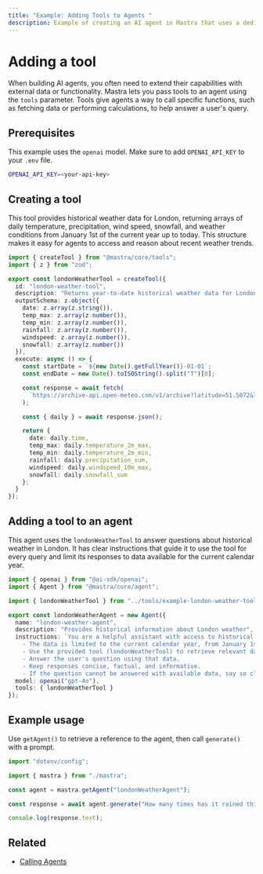 ```yaml
---
title: "Example: Adding Tools to Agents "
description: Example of creating an AI agent in Mastra that uses a dedicated tool to provide weather information.
---
```



#  Adding a tool

When building AI agents, you often need to extend their capabilities with external data or functionality. Mastra lets you pass tools to an agent using the `tools` parameter. Tools give agents a way to call specific functions, such as fetching data or performing calculations, to help answer a user's query.

## Prerequisites

This example uses the `openai` model. Make sure to add `OPENAI_API_KEY` to your `.env` file.

```bash filename=".env" copy
OPENAI_API_KEY=<your-api-key>
```

## Creating a tool

This tool provides historical weather data for London, returning arrays of daily temperature, precipitation, wind speed, snowfall, and weather conditions from January 1st of the current year up to today. This structure makes it easy for agents to access and reason about recent weather trends.

```typescript filename="src/mastra/tools/example-london-weather-tool.ts" showLineNumbers copy
import { createTool } from "@mastra/core/tools";
import { z } from "zod";

export const londonWeatherTool = createTool({
  id: "london-weather-tool",
  description: "Returns year-to-date historical weather data for London",
  outputSchema: z.object({
    date: z.array(z.string()),
    temp_max: z.array(z.number()),
    temp_min: z.array(z.number()),
    rainfall: z.array(z.number()),
    windspeed: z.array(z.number()),
    snowfall: z.array(z.number())
  }),
  execute: async () => {
    const startDate = `${new Date().getFullYear()}-01-01`;
    const endDate = new Date().toISOString().split("T")[0];

    const response = await fetch(
      `https://archive-api.open-meteo.com/v1/archive?latitude=51.5072&longitude=-0.1276&start_date=${startDate}&end_date=${endDate}&daily=temperature_2m_max,temperature_2m_min,precipitation_sum,windspeed_10m_max,snowfall_sum&timezone=auto`
    );

    const { daily } = await response.json();

    return {
      date: daily.time,
      temp_max: daily.temperature_2m_max,
      temp_min: daily.temperature_2m_min,
      rainfall: daily.precipitation_sum,
      windspeed: daily.windspeed_10m_max,
      snowfall: daily.snowfall_sum
    };
  }
});
```

## Adding a tool to an agent

This agent uses the `londonWeatherTool` to answer questions about historical weather in London. It has clear instructions that guide it to use the tool for every query and limit its responses to data available for the current calendar year.

```typescript filename="src/mastra/agents/example-london-weather-agent.ts" showLineNumbers copy
import { openai } from "@ai-sdk/openai";
import { Agent } from "@mastra/core/agent";

import { londonWeatherTool } from "../tools/example-london-weather-tool";

export const londonWeatherAgent = new Agent({
  name: "london-weather-agent",
  description: "Provides historical information about London weather",
  instructions: `You are a helpful assistant with access to historical weather data for London.
    - The data is limited to the current calendar year, from January 1st up to today's date.
    - Use the provided tool (londonWeatherTool) to retrieve relevant data.
    - Answer the user's question using that data.
    - Keep responses concise, factual, and informative.
    - If the question cannot be answered with available data, say so clearly.`,
  model: openai("gpt-4o"),
  tools: { londonWeatherTool }
});
```

## Example usage

Use `getAgent()` to retrieve a reference to the agent, then call `generate()` with a prompt.

```typescript filename="src/test-london-weather-agent.ts" showLineNumbers copy
import "dotenv/config";

import { mastra } from "./mastra";

const agent = mastra.getAgent("londonWeatherAgent");

const response = await agent.generate("How many times has it rained this year?");

console.log(response.text);
```


<GithubLink
  outdated={true}
  marginTop='mt-16'
  link="https://github.com/mastra-ai/mastra/blob/main/examples/basics/agents/using-a-tool"
/>

## Related

- [Calling Agents](./calling-agents.mdx#from-the-command-line)
